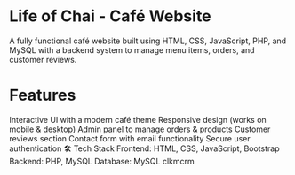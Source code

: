 # Life of Chai - Café Website
A fully functional café website built using HTML, CSS, JavaScript, PHP, and MySQL with a backend system to manage menu items, orders, and customer reviews.

 # Features
Interactive UI with a modern café theme
Responsive design (works on mobile & desktop)
Admin panel to manage orders & products
Customer reviews section
Contact form with email functionality
Secure user authentication
🛠️ Tech Stack
Frontend: HTML, CSS, JavaScript, Bootstrap
Backend: PHP, MySQL
Database: MySQL clkmcrm
